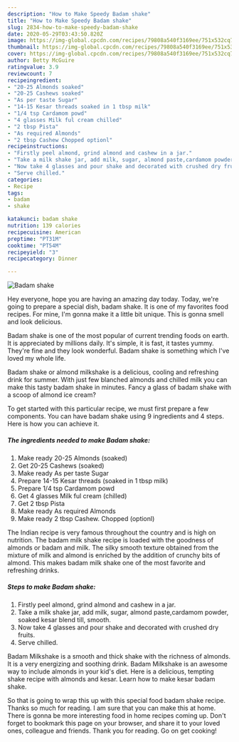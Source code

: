 ```yaml
---
description: "How to Make Speedy Badam shake"
title: "How to Make Speedy Badam shake"
slug: 2834-how-to-make-speedy-badam-shake
date: 2020-05-29T03:43:50.820Z
image: https://img-global.cpcdn.com/recipes/79808a540f3169ee/751x532cq70/badam-shake-recipe-main-photo.jpg
thumbnail: https://img-global.cpcdn.com/recipes/79808a540f3169ee/751x532cq70/badam-shake-recipe-main-photo.jpg
cover: https://img-global.cpcdn.com/recipes/79808a540f3169ee/751x532cq70/badam-shake-recipe-main-photo.jpg
author: Betty McGuire
ratingvalue: 3.9
reviewcount: 7
recipeingredient:
- "20-25 Almonds soaked"
- "20-25 Cashews soaked"
- "As per taste Sugar"
- "14-15 Kesar threads soaked in 1 tbsp milk"
- "1/4 tsp Cardamom powd"
- "4 glasses Milk ful cream chilled"
- "2 tbsp Pista"
- "As required Almonds"
- "2 tbsp Cashew Chopped optionl"
recipeinstructions:
- "Firstly peel almond, grind almond and cashew in a jar."
- "Take a milk shake jar, add milk, sugar, almond paste,cardamom powder, soaked kesar blend till, smooth."
- "Now take 4 glasses and pour shake and decorated with crushed dry fruits."
- "Serve chilled."
categories:
- Recipe
tags:
- badam
- shake

katakunci: badam shake 
nutrition: 139 calories
recipecuisine: American
preptime: "PT31M"
cooktime: "PT54M"
recipeyield: "3"
recipecategory: Dinner

---
```



![Badam shake](https://img-global.cpcdn.com/recipes/79808a540f3169ee/751x532cq70/badam-shake-recipe-main-photo.jpg)

Hey everyone, hope you are having an amazing day today. Today, we're going to prepare a special dish, badam shake. It is one of my favorites food recipes. For mine, I'm gonna make it a little bit unique. This is gonna smell and look delicious.

Badam shake is one of the most popular of current trending foods on earth. It is appreciated by millions daily. It's simple, it is fast, it tastes yummy. They're fine and they look wonderful. Badam shake is something which I've loved my whole life.

Badam shake or almond milkshake is a delicious, cooling and refreshing drink for summer. With just few blanched almonds and chilled milk you can make this tasty badam shake in minutes. Fancy a glass of badam shake with a scoop of almond ice cream?


To get started with this particular recipe, we must first prepare a few components. You can have badam shake using 9 ingredients and 4 steps. Here is how you can achieve it.

<!--inarticleads1-->

##### The ingredients needed to make Badam shake:

1. Make ready 20-25 Almonds (soaked)
1. Get 20-25 Cashews (soaked)
1. Make ready As per taste Sugar
1. Prepare 14-15 Kesar threads (soaked in 1 tbsp milk)
1. Prepare 1/4 tsp Cardamom powd
1. Get 4 glasses Milk ful cream (chilled)
1. Get 2 tbsp Pista
1. Make ready As required Almonds
1. Make ready 2 tbsp Cashew. Chopped (optionl)


The Indian recipe is very famous throughout the country and is high on nutrition. The badam milk shake recipe is loaded with the goodness of almonds or badam and milk. The silky smooth texture obtained from the mixture of milk and almond is enriched by the addition of crunchy bits of almond. This makes badam milk shake one of the most favorite and refreshing drinks. 

<!--inarticleads2-->

##### Steps to make Badam shake:

1. Firstly peel almond, grind almond and cashew in a jar.
1. Take a milk shake jar, add milk, sugar, almond paste,cardamom powder, soaked kesar blend till, smooth.
1. Now take 4 glasses and pour shake and decorated with crushed dry fruits.
1. Serve chilled.


Badam Milkshake is a smooth and thick shake with the richness of almonds. It is a very energizing and soothing drink. Badam Milkshake is an awesome way to include almonds in your kid&#39;s diet. Here is a delicious, tempting shake recipe with almonds and kesar. Learn how to make kesar badam shake. 

So that is going to wrap this up with this special food badam shake recipe. Thanks so much for reading. I am sure that you can make this at home. There is gonna be more interesting food in home recipes coming up. Don't forget to bookmark this page on your browser, and share it to your loved ones, colleague and friends. Thank you for reading. Go on get cooking!
